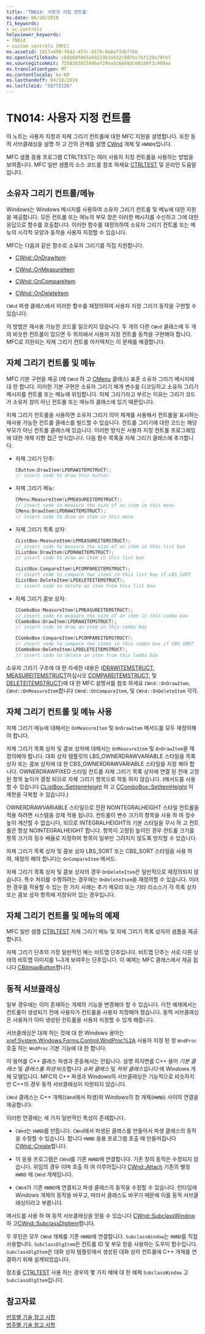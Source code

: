 ```yaml
---
title: 'TN014: 사용자 지정 컨트롤'
ms.date: 06/28/2018
f1_keywords:
- vc.controls
helpviewer_keywords:
- TN014
- custom controls [MFC]
ms.assetid: 1917a498-f643-457c-b570-9a0af7dbf7bb
ms.openlocfilehash: c68b60f065e69213b3ab32c887bc7af129a70fef
ms.sourcegitcommit: 72583d30170d6ef29ea5c6848dc00169f2c909aa
ms.translationtype: MT
ms.contentlocale: ko-KR
ms.lasthandoff: 04/18/2019
ms.locfileid: "58772126"
---
```

# <a name="tn014-custom-controls"></a>TN014: 사용자 지정 컨트롤

이 노트는 사용자 지정과 자체 그리기 컨트롤에 대한 MFC 지원을 설명합니다. 또한 동적 서브클래싱을 설명 하 고 간의 관계를 설명 [CWnd](../mfc/reference/cwnd-class.md) 개체 및 `HWND`s입니다.

MFC 샘플 응용 프로그램 CTRLTEST는 여러 사용자 지정 컨트롤을 사용하는 방법을 보여줍니다. MFC 일반 샘플의 소스 코드를 참조 하세요 [CTRLTEST](../overview/visual-cpp-samples.md) 및 온라인 도움말입니다.

## <a name="owner-draw-controlsmenus"></a>소유자 그리기 컨트롤/메뉴

Windows는 Windows 메시지를 사용하여 소유자 그리기 컨트롤 및 메뉴에 대한 지원을 제공합니다. 모든 컨트롤 또는 메뉴의 부모 창은 이러한 메시지를 수신하고 그에 대한 응답으로 함수를 호출합니다. 이러한 함수를 재정의하여 소유자 그리기 컨트롤 또는 메뉴의 시각적 모양과 동작을 사용자 지정할 수 있습니다.

MFC는 다음과 같은 함수로 소유자 그리기를 직접 지원합니다.

- [CWnd::OnDrawItem](../mfc/reference/cwnd-class.md#ondrawitem)

- [CWnd::OnMeasureItem](../mfc/reference/cwnd-class.md#onmeasureitem)

- [CWnd::OnCompareItem](../mfc/reference/cwnd-class.md#oncompareitem)

- [CWnd::OnDeleteItem](../mfc/reference/cwnd-class.md#ondeleteitem)

`CWnd` 파생 클래스에서 이러한 함수를 재정의하여 사용자 지정 그리기 동작을 구현할 수 있습니다.

이 방법은 재사용 가능한 코드를 일으키지 않습니다. 두 개의 다른 `CWnd` 클래스에 두 개의 비슷한 컨트롤이 있으면 두 위치에서 사용자 지정 컨트롤 동작을 구현해야 합니다. MFC로 지원되는 자체 그리기 컨트롤 아키텍처는 이 문제를 해결합니다.

## <a name="self-draw-controls-and-menus"></a>자체 그리기 컨트롤 및 메뉴

MFC 기본 구현을 제공 (에 `CWnd` 하 고 [CMenu](../mfc/reference/cmenu-class.md) 클래스) 표준 소유자 그리기 메시지에 대 한 합니다. 이러한 기본 구현은 소유자 그리기 매개 변수를 디코딩하고 소유자 그리기 메시지를 컨트롤 또는 메뉴에 위임합니다. 자체 그리기라고 부르는 이유는 그리기 코드가 소유자 창이 아닌 컨트롤 또는 메뉴의 클래스에 있기 때문입니다.

자체 그리기 컨트롤을 사용하면 소유자 그리기 의미 체계를 사용해서 컨트롤을 표시하는 재사용 가능한 컨트롤 클래스를 빌드할 수 있습니다. 컨트롤 그리기에 대한 코드는 해당 부모가 아닌 컨트롤 클래스에 있습니다. 이러한 방식은 사용자 지정 컨트롤 프로그래밍에 대한 개체 지향 접근 방식입니다. 다음 함수 목록을 자체 그리기 클래스에 추가합니다.

- 자체 그리기 단추:

    ```cpp
    CButton:DrawItem(LPDRAWITEMSTRUCT);
    // insert code to draw this button
    ```

- 자체 그리기 메뉴:

    ```cpp
    CMenu:MeasureItem(LPMEASUREITEMSTRUCT);
    // insert code to measure the size of an item in this menu
    CMenu:DrawItem(LPDRAWITEMSTRUCT);
    // insert code to draw an item in this menu
    ```

- 자체 그리기 목록 상자:

    ```cpp
    CListBox:MeasureItem(LPMEASUREITEMSTRUCT);
    // insert code to measure the size of an item in this list box
    CListBox:DrawItem(LPDRAWITEMSTRUCT);
    // insert code to draw an item in this list box

    CListBox:CompareItem(LPCOMPAREITEMSTRUCT);
    // insert code to compare two items in this list box if LBS_SORT
    CListBox:DeleteItem(LPDELETEITEMSTRUCT);
    // insert code to delete an item from this list box
    ```

- 자체 그리기 콤보 상자:

    ```cpp
    CComboBox:MeasureItem(LPMEASUREITEMSTRUCT);
    // insert code to measure the size of an item in this combo box
    CComboBox:DrawItem(LPDRAWITEMSTRUCT);
    // insert code to draw an item in this combo box

    CComboBox:CompareItem(LPCOMPAREITEMSTRUCT);
    // insert code to compare two items in this combo box if CBS_SORT
    CComboBox:DeleteItem(LPDELETEITEMSTRUCT);
    // insert code to delete an item from this combo box
    ```

소유자 그리기 구조에 대 한 자세한 내용은 ([DRAWITEMSTRUCT](/windows/desktop/api/winuser/ns-winuser-tagdrawitemstruct), [MEASUREITEMSTRUCT](/windows/desktop/api/winuser/ns-winuser-tagmeasureitemstruct)하십시오 [COMPAREITEMSTRUCT](/windows/desktop/api/winuser/ns-winuser-tagcompareitemstruct), 및 [DELETEITEMSTRUCT](/windows/desktop/api/winuser/ns-winuser-tagdeleteitemstruct))에 대 한 MFC 설명서를 참조 하세요 `CWnd::OnDrawItem`, `CWnd::OnMeasureItem`합니다 `CWnd::OnCompareItem`, 및 `CWnd::OnDeleteItem` 각각.

## <a name="using-self-draw-controls-and-menus"></a>자체 그리기 컨트롤 및 메뉴 사용

자체 그리기 메뉴에 대해서는 `OnMeasureItem` 및 `OnDrawItem` 메서드를 모두 재정의해야 합니다.

자체 그리기 목록 상자 및 콤보 상자에 대해서는 `OnMeasureItem` 및 `OnDrawItem`을 재정의해야 합니다. 대화 상자 템플릿의 LBS_OWNERDRAWVARIABLE 스타일을 목록 상자 또는 콤보 상자에 대 한 CBS_OWNERDRAWVARIABLE 스타일을 지정 해야 합니다. OWNERDRAWFIXED 스타일 컨트롤 자체 그리기 목록 상자에 연결 된 전에 고정 된 항목 높이가 결정 되므로 자체 그리기 항목으로 작동 하지 않습니다. (메서드를 사용할 수 있습니다 [CListBox::SetItemHeight](../mfc/reference/clistbox-class.md#setitemheight) 하 고 [CComboBox::SetItemHeight](../mfc/reference/ccombobox-class.md#setitemheight) 이 제한을 극복할 수 있습니다.)

OWNERDRAWVARIABLE 스타일으로 전환 NOINTEGRALHEIGHT 스타일 컨트롤을 적용 하려면 시스템을 강제 적용 됩니다. 컨트롤이 변수 크기의 항목을 사용 하 여 정수 높이 계산할 수 없습니다, 되므로 INTEGRALHEIGHT의 기본 스타일을 무시 하 고 컨트롤은 항상 NOINTEGRALHEIGHT 합니다. 항목이 고정된 높이인 경우 컨트롤 크기를 항목 크기의 정수 배율로 지정하여 항목이 일부만 그려지지 않도록 방지할 수 있습니다.

자체 그리기 목록 상자 및 콤보 상자 LBS_SORT 또는 CBS_SORT 스타일을 사용 하 여, 재정의 해야 합니다는 `OnCompareItem` 메서드.

자체 그리기 목록 상자 및 콤보 상자의 경우 `OnDeleteItem`은 일반적으로 재정의되지 않습니다. 특수 처리를 수행하려는 경우에는 `OnDeleteItem`을 재정의할 수 있습니다. 이러한 경우를 적용할 수 있는 한 가지 사례는 추가 메모리 또는 기타 리소스가 각 목록 상자 또는 콤보 상자 항목에 저장되어 있는 경우입니다.

## <a name="examples-of-self-drawing-controls-and-menus"></a>자체 그리기 컨트롤 및 메뉴의 예제

MFC 일반 샘플 [CTRLTEST](../overview/visual-cpp-samples.md) 자체 그리기 메뉴 및 자체 그리기 목록 상자의 샘플을 제공 합니다.

자체 그리기 단추의 가장 일반적인 예는 비트맵 단추입니다. 비트맵 단추는 서로 다른 상태의 비트맵 이미지를 1~3개 보여주는 단추입니다. 이 예제는 MFC 클래스에서 제공 됩니다 [CBitmapButton](../mfc/reference/cbitmapbutton-class.md)합니다.

## <a name="dynamic-subclassing"></a>동적 서브클래싱

일부 경우에는 이미 존재하는 개체의 기능을 변경해야 할 수 있습니다. 이전 예제에서는 컨트롤이 생성되기 전에 사용자가 컨트롤을 사용자 지정해야 했습니다. 동적 서브클래싱은 사용자가 이미 생성된 컨트롤을 사용자 지정할 수 있게 해줍니다.

서브클래싱은 대체 하는 것에 대 한 Windows 용어는 <xref:System.Windows.Forms.Control.WndProc%2A> 사용자 지정 된 창 `WndProc` 호출 하는 `WndProc` 기본 기능에 대 한 합니다.

이 용어를 C++ 클래스 파생과 혼동해서는 안됩니다. 설명 하자면를 C++ 용어 *기본 클래스* 및 *클래스를 파생* 비슷합니다 *슈퍼 클래스* 및 *하위 클래스입니다* 에 Windows 개체 모델입니다. MFC의 C++ 파생과 Windows의 서브클래싱은 기능적으로 비슷하지만 C++의 경우 동적 서브클래싱이 지원되지 않습니다.

`CWnd` 클래스는 C++ 개체(`CWnd`에서 파생)와 Windows의 창 개체(`HWND`) 사이의 연결을 제공합니다.

이러한 연결에는 세 가지 일반적인 특성이 존재합니다.

- `CWnd`는 `HWND`를 만듭니다. `CWnd`에서 파생된 클래스를 만들어서 파생 클래스의 동작을 수정할 수 있습니다. 합니다 `HWND` 응용 프로그램 호출 때 만들어집니다 [CWnd::Create](../mfc/reference/cwnd-class.md#create)합니다.

- 이 응용 프로그램은 `CWnd`를 기존 `HWND`에 연결합니다. 기존 창의 동작은 수정되지 않습니다. 위임의 경우 이며 호출 하 여 이루어집니다 [CWnd::Attach](../mfc/reference/cwnd-class.md#attach) 기존의 별칭 `HWND` 에 `CWnd` 개체입니다.

- `CWnd`가 기존 `HWND`에 연결되고 파생 클래스의 동작을 수정할 수 있습니다. 런타임에 Windows 개체의 동작을 바꾸고, 따라서 클래스도 바꾸기 때문에 이를 동적 서브클래싱이라고 부릅니다.

메서드를 사용 하 여 동적 서브클래싱을 얻을 수 있습니다 [CWnd::SubclassWindow](../mfc/reference/cwnd-class.md#subclasswindow) 하 고[CWnd::SubclassDlgItem](../mfc/reference/cwnd-class.md#subclassdlgitem)합니다.

두 루틴은 모두 `CWnd` 개체를 기존 `HWND`에 연결합니다. `SubclassWindow`는 `HWND`를 직접 사용합니다. `SubclassDlgItem`은 컨트롤 ID 및 부모 창을 사용하는 도우미 함수입니다. `SubclassDlgItem`은 대화 상자 템플릿에서 생성된 대화 상자 컨트롤에 C++ 개체를 연결하기 위해 설계되었습니다.

참조를 [CTRLTEST](../overview/visual-cpp-samples.md) 사용 하는 경우의 몇 가지 예에 대 한 예제 `SubclassWindow` 고 `SubclassDlgItem`입니다.

## <a name="see-also"></a>참고자료

[번호별 기술 참고 사항](../mfc/technical-notes-by-number.md)<br/>
[범주별 기술 참고 사항](../mfc/technical-notes-by-category.md)
